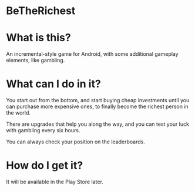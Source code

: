 # BeTheRichest

# What is this?

An incremental-style game for Android, with some additional gameplay elements, like gambling.

# What can I do in it?

You start out from the bottom, and start buying cheap investments until you can purchase more expensive ones, to finally become the richest person in the world.

There are upgrades that help you along the way, and you can test your luck with gambling every six hours.

You can always check your position on the leaderboards.

# How do I get it?

It will be available in the Play Store later.
